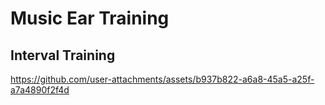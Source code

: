 # Music Ear Training

## Interval Training
https://github.com/user-attachments/assets/b937b822-a6a8-45a5-a25f-a7a4890f2f4d

